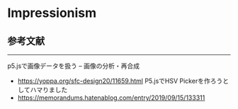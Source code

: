 
# Impressionism


## 参考文献
---
p5.jsで画像データを扱う – 画像の分析・再合成
- https://yoppa.org/sfc-design20/11659.html
P5.jsでHSV Pickerを作ろうとしてハマりました
- https://memorandums.hatenablog.com/entry/2019/09/15/133311
